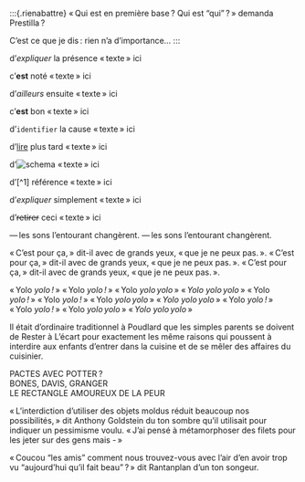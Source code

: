 :::{.rienabattre}
« Qui est en première base ? Qui est “qui” ? » demanda Prestilla ?

C’est ce que je dis : rien n’a d’importance…
:::

d’*expliquer* la présence
« texte » ici

c’**est** noté
« texte » ici

d’_ailleurs_ ensuite
« texte » ici

c’__est__ bon
« texte » ici

d’`identifier` la cause
« texte » ici

d’[lire](#annexe) plus tard
« texte » ici

d’![schema](img.png)
« texte » ici

d’[^1] référence
« texte » ici

d’<em>expliquer</em> simplement
« texte » ici

d’~~retirer~~ ceci
« texte » ici

— les sons l’entourant changèrent.
— les sons l’entourant changèrent.

« C’est pour ça, » dit-il avec de grands yeux, « que je ne peux pas. ».
« C’est pour ça, » dit-il avec de grands yeux, « que je ne peux pas. ».
« C’est pour ça, » dit-il avec de grands yeux, « que je ne peux pas. ».

« Yolo *yolo !* »
« Yolo *yolo !* » 
« Yolo *yolo yolo* » 
« *Yolo yolo yolo* » 
« Yolo *yolo !* »
« Yolo *yolo !* » 
« Yolo *yolo yolo* » 
« *Yolo yolo yolo* » 
« Yolo *yolo !* »
« Yolo *yolo !* » 
« Yolo *yolo yolo* » 
« *Yolo yolo yolo* » 

Il était d’ordinaire traditionnel à Poudlard que les simples parents se
doivent de Rester à L’écart pour exactement les même raisons qui
poussent à interdire aux enfants d’entrer dans la cuisine et de se mêler
des affaires du cuisinier.

PACTES AVEC POTTER ?  
BONES, DAVIS, GRANGER  
LE RECTANGLE AMOUREUX DE LA PEUR

« L’interdiction d’utiliser des objets moldus réduit beaucoup nos
possibilités, » dit Anthony Goldstein du ton sombre qu’il utilisait pour
indiquer un pessimisme voulu. « J’ai pensé à métamorphoser des filets
pour les jeter sur des gens mais - »

« Coucou “les amis” comment nous trouvez-vous avec l’air d’en avoir trop vu “aujourd’hui qu’il fait beau” ? » dit Rantanplan d’un ton songeur.


